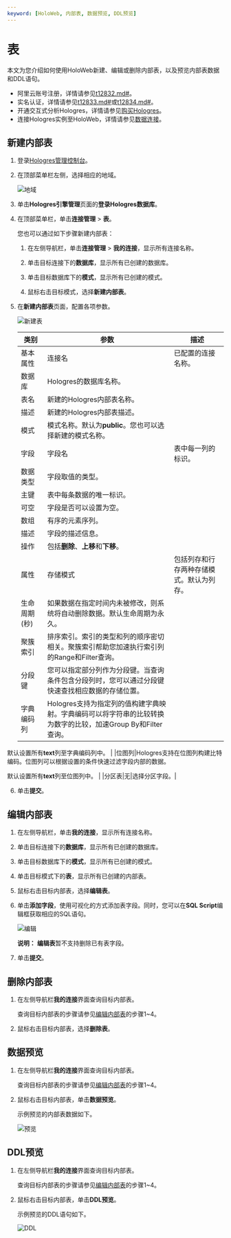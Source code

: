 ```yaml
---
keyword: [HoloWeb, 内部表, 数据预览, DDL预览]
---
```


# 表

本文为您介绍如何使用HoloWeb新建、编辑或删除内部表，以及预览内部表数据和DDL语句。

-   阿里云账号注册，详情请参见[t12832.md\#]()。
-   实名认证，详情请参见[t12833.md\#]()或[t12834.md\#]()。
-   开通交互式分析Hologres，详情请参见[购买Hologres](/cn.zh-CN/准备工作/购买Hologres.md)。
-   连接Hologres实例至HoloWeb，详情请参见[数据连接](/cn.zh-CN/HoloWeb/连接管理/数据连接.md)。

## 新建内部表

1.  登录[Hologres管理控制台](https://hologram.console.aliyun.com/#/instance)。

2.  在顶部菜单栏左侧，选择相应的地域。

    ![地域](https://static-aliyun-doc.oss-cn-hangzhou.aliyuncs.com/assets/img/zh-CN/3542488951/p141749.png)

3.  单击**Hologres引擎管理**页面的**登录Hologres数据库**。

4.  在顶部菜单栏，单击**连接管理** \> **表**。

    您也可以通过如下步骤新建内部表：

    1.  在左侧导航栏，单击**连接管理** \> **我的连接**，显示所有连接名称。

    2.  单击目标连接下的**数据库**，显示所有已创建的数据库。

    3.  单击目标数据库下的**模式**，显示所有已创建的模式。

    4.  鼠标右击目标模式，选择**新建内部表**。

5.  在**新建内部表**页面，配置各项参数。

    ![新建表](https://static-aliyun-doc.oss-cn-hangzhou.aliyuncs.com/assets/img/zh-CN/5098048951/p132195.png)

    |类别|参数|描述|
    |--|--|--|
    |基本属性|连接名|已配置的连接名称。|
    |数据库|Hologres的数据库名称。|
    |表名|新建的Hologres内部表名称。|
    |描述|新建的Hologres内部表描述。|
    |模式|模式名称。默认为**public**。您也可以选择新建的模式名称。 |
    |字段|字段名|表中每一列的标识。|
    |数据类型|字段取值的类型。|
    |主键|表中每条数据的唯一标识。|
    |可空|字段是否可以设置为空。|
    |数组|有序的元素序列。|
    |描述|字段的描述信息。|
    |操作|包括**删除**、**上移**和**下移**。|
    |属性|存储模式|包括列存和行存两种存储模式。默认为列存。 |
    |生命周期\(秒\)|如果数据在指定时间内未被修改，则系统将自动删除数据。默认生命周期为永久。 |
    |聚簇索引|排序索引。索引的类型和列的顺序密切相关。聚簇索引帮助您加速执行索引列的Range和Filter查询。 |
    |分段键|您可以指定部分列作为分段键。当查询条件包含分段列时，您可以通过分段键快速查找相应数据的存储位置。|
    |字典编码列|Hologres支持为指定列的值构建字典映射。字典编码可以将字符串的比较转换为数字的比较，加速Group By和Filter查询。

默认设置所有**text**列至字典编码列中。 |
    |位图列|Hologres支持在位图列构建比特编码。位图列可以根据设置的条件快速过滤字段内部的数据。

默认设置所有**text**列至位图列中。 |
    |分区表|无|选择分区字段。|

6.  单击**提交**。


## 编辑内部表

1.  在左侧导航栏，单击**我的连接**，显示所有连接名称。

2.  单击目标连接下的**数据库**，显示所有已创建的数据库。

3.  单击目标数据库下的**模式**，显示所有已创建的模式。

4.  单击目标模式下的**表**，显示所有已创建的内部表。

5.  鼠标右击目标内部表，选择**编辑表**。

6.  单击**添加字段**，使用可视化的方式添加表字段。同时，您可以在**SQL Script**编辑框获取相应的SQL语句。

    ![编辑](https://static-aliyun-doc.oss-cn-hangzhou.aliyuncs.com/assets/img/zh-CN/5098048951/p132198.png)

    **说明：** **编辑表**暂不支持删除已有表字段。

7.  单击**提交**。


## 删除内部表

1.  在左侧导航栏**我的连接**界面查询目标内部表。

    查询目标内部表的步骤请参见[编辑内部表](#section_uu3_wol_suh)的步骤1~4。

2.  鼠标右击目标内部表，选择**删除表**。


## 数据预览

1.  在左侧导航栏**我的连接**界面查询目标内部表。

    查询目标内部表的步骤请参见[编辑内部表](#section_uu3_wol_suh)的步骤1~4。

2.  鼠标右击目标内部表，单击**数据预览**。

    示例预览的内部表数据如下。

    ![预览](https://static-aliyun-doc.oss-cn-hangzhou.aliyuncs.com/assets/img/zh-CN/6098048951/p132200.png)


## DDL预览

1.  在左侧导航栏**我的连接**界面查询目标内部表。

    查询目标内部表的步骤请参见[编辑内部表](#section_uu3_wol_suh)的步骤1~4。

2.  鼠标右击目标内部表，单击**DDL预览**。

    示例预览的DDL语句如下。

    ![DDL](https://static-aliyun-doc.oss-cn-hangzhou.aliyuncs.com/assets/img/zh-CN/6098048951/p132202.png)


